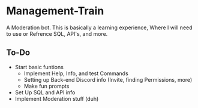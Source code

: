 # Management-Train
A Moderation bot. This is basically a learning experience, Where I will need to use or Refrence SQL, API's, and more.

## To-Do
- Start basic funtions
  - Implement Help, Info, and test Commands
  - Setting up Back-end Discord info (Invite, finding Permissions, more)
  - Make fun prompts
- Set Up SQL and API info
- Implement Moderation stuff (duh)
